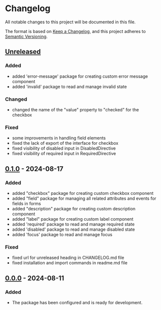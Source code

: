 # Changelog

All notable changes to this project will be documented in this file.

The format is based on [Keep a Changelog](https://keepachangelog.com/en/1.1.0/), and this project adheres to [Semantic Versioning](https://semver.org/spec/v2.0.0.html).

## [Unreleased]

### Added

- added 'error-message' package for creating custom error message component
- added 'invalid' package to read and manage invalid state

### Changed

- changed the name of the "value" property to "checked" for the checkbox

### Fixed

- some improvements in handling field elements
- fixed the lack of export of the interface for checkbox
- fixed visibility of disabled input in DisabledDirective
- fixed visibility of required input in RequiredDirective

## [0.1.0] - 2024-08-17

### Added

- added "checkbox" package for creating custom checkbox component
- added "field" package for managing all related attributes and events for fields in forms
- added "description" package for creating custom description component
- added "label" package for creating custom label component
- added 'required' package to read and manage required state
- added 'disabled' package to read and manage disabled state
- added 'focus' package to read and manage focus

### Fixed

- fixed url for unreleased heading in CHANGELOG.md file
- fixed installation and import commands in readme.md file

## [0.0.0] - 2024-08-11

### Added

- The package has been configured and is ready for development.

[Unreleased]: https://github.com/headlessng/headlessng/compare/@headlessng/primitives-v0.1.0...HEAD
[0.1.0]: https://github.com/headlessng/headlessng/releases/tag/%40headlessng%2Fprimitives-v0.1.0
[0.0.0]: https://github.com/headlessng/headlessng/releases/tag/%40headlessng%2Fprimitives-v0.0.0
